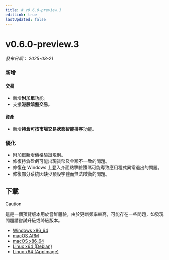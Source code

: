 ```yaml
---
title: # v0.6.0-preview.3
editLink: true
lastUpdated: false
---
```


# v0.6.0-preview.3  <Badge type="warning" text="preview" />

_發布日期： 2025-08-21_

### 新增

#### 交易
- 新增**附加單**功能。  
- 支援**港股暗盤交易**。

#### 資產
- 新增**持倉可按市場交易狀態智能排序**功能。

### 優化
- 附加單新增價格驗證規則。  
- 修復持倉盈虧可能出現貨幣及金額不一致的問題。  
- 修復在 Windows 上登入介面點擊驗證碼可能導致應用程式異常退出的問題。  
- 修復部分系統因缺少預設字體而無法啟動的問題。

## 下載


> [!CAUTION]
> 這是一個預覽版本用於嘗鮮體驗，由於更新頻率較高，可能存在一些問題，如發現問題請嘗試升級或降級版本。


- [Windows x86_64](https://assets.lbkrs.com/github/release/longbridge-desktop/preview/longbridge-v0.6.0-preview.3-windows-x86_64.exe)
- [macOS ARM](https://assets.lbkrs.com/github/release/longbridge-desktop/preview/longbridge-v0.6.0-preview.3-macos-aarch64.dmg)
- [macOS x86_64](https://assets.lbkrs.com/github/release/longbridge-desktop/preview/longbridge-v0.6.0-preview.3-macos-x86_64.dmg)
- [Linux x64 (Debian)](https://assets.lbkrs.com/github/release/longbridge-desktop/preview/longbridge-v0.6.0-preview.3-linux-x86_64.deb)
- [Linux x64 (AppImage)](https://assets.lbkrs.com/github/release/longbridge-desktop/preview/longbridge-v0.6.0-preview.3-linux-x86_64.AppImage)